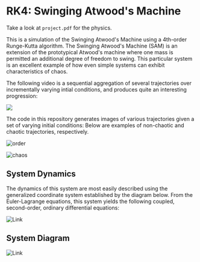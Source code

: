 # RK4: Swinging Atwood's Machine

Take a look at `project.pdf` for the physics.

This is a simulation of the Swinging Atwood's Machine using a 4th-order Runge-Kutta algorithm.
The Swinging Atwood's Machine (SAM) is an extension of the prototypical Atwood's machine where one mass is permitted an additional degree of freedom to swing.
This particular system is an excellent example of how even simple systems can exhibit characteristics of chaos.

The following video is a sequential aggregation of several trajectories over incrementally varying intial conditions, and produces quite an interesting progression:

[![](http://img.youtube.com/vi/p-PyVs0FVVA/0.jpg)](http://www.youtube.com/watch?v=p-PyVs0FVVA "SAM")

The code in this repository generates images of various trajectories given a set of varying initial conditions:
Below are examples of non-chaotic and chaotic trajectories, respectively.

![order](https://imgur.com/Za8zSfD.png)

![chaos](https://imgur.com/uVOt0cz.png)

## System Dynamics

The dynamics of this system are most easily described using the generalized coordinate system established by the diagram below.
From the Euler-Lagrange equations, this system yields the following coupled, second-order, ordinary differential equations:

![Link](https://imgur.com/Y2qD4Lk.png)

## System Diagram
![Link](https://imgur.com/kcF5o9t.png)


